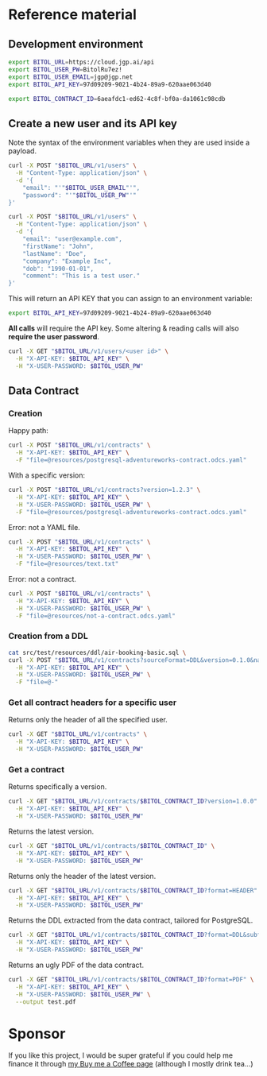 # Reference material

## Development environment

```bash
export BITOL_URL=https://cloud.jgp.ai/api
export BITOL_USER_PW=BitolRu7ez!
export BITOL_USER_EMAIL=jgp@jgp.net
export BITOL_API_KEY=97d09209-9021-4b24-89a9-620aae063d40

export BITOL_CONTRACT_ID=6aeafdc1-ed62-4c8f-bf0a-da1061c98cdb
```

## Create a new user and its API key

Note the syntax of the environment variables when they are used inside a payload.

```bash
curl -X POST "$BITOL_URL/v1/users" \
  -H "Content-Type: application/json" \
  -d '{
    "email": "'"$BITOL_USER_EMAIL"'",
    "password": "'"$BITOL_USER_PW"'"
}'
```

```bash
curl -X POST "$BITOL_URL/v1/users" \
  -H "Content-Type: application/json" \
  -d '{
    "email": "user@example.com",
    "firstName": "John",
    "lastName": "Doe",
    "company": "Example Inc",
    "dob": "1990-01-01",
    "comment": "This is a test user."
}'
```

This will return an API KEY that you can assign to an environment variable:

```bash
export BITOL_API_KEY=97d09209-9021-4b24-89a9-620aae063d40
```

**All calls** will require the API key. Some altering & reading calls will also **require the user password**.

```bash
curl -X GET "$BITOL_URL/v1/users/<user id>" \
  -H "X-API-KEY: $BITOL_API_KEY" \
  -H "X-USER-PASSWORD: $BITOL_USER_PW"
```

## Data Contract

### Creation

Happy path:

```bash
curl -X POST "$BITOL_URL/v1/contracts" \
  -H "X-API-KEY: $BITOL_API_KEY" \
  -F "file=@resources/postgresql-adventureworks-contract.odcs.yaml"
```

With a specific version:

```bash
curl -X POST "$BITOL_URL/v1/contracts?version=1.2.3" \
  -H "X-API-KEY: $BITOL_API_KEY" \
  -H "X-USER-PASSWORD: $BITOL_USER_PW" \
  -F "file=@resources/postgresql-adventureworks-contract.odcs.yaml"
```

Error: not a YAML file.

```bash
curl -X POST "$BITOL_URL/v1/contracts" \
  -H "X-API-KEY: $BITOL_API_KEY" \
  -H "X-USER-PASSWORD: $BITOL_USER_PW" \
  -F "file=@resources/text.txt"
```

Error: not a contract.

```bash
curl -X POST "$BITOL_URL/v1/contracts" \
  -H "X-API-KEY: $BITOL_API_KEY" \
  -H "X-USER-PASSWORD: $BITOL_USER_PW" \
  -F "file=@resources/not-a-contract.odcs.yaml"
```

### Creation from a DDL

```bash
cat src/test/resources/ddl/air-booking-basic.sql \
curl -X POST "$BITOL_URL/v1/contracts?sourceFormat=DDL&version=0.1.0&name=MyDDLContract&domain=Finance&tenant=Acme" \
  -H "X-API-KEY: $BITOL_API_KEY" \
  -H "X-USER-PASSWORD: $BITOL_USER_PW" \
  -F "file=@-"
```

### Get all contract headers for a specific user

Returns only the header of all the specified user.

```bash
curl -X GET "$BITOL_URL/v1/contracts" \
  -H "X-API-KEY: $BITOL_API_KEY" \
  -H "X-USER-PASSWORD: $BITOL_USER_PW"
```  

### Get a contract

Returns specifically a version.

```bash
curl -X GET "$BITOL_URL/v1/contracts/$BITOL_CONTRACT_ID?version=1.0.0" \
  -H "X-API-KEY: $BITOL_API_KEY" \
  -H "X-USER-PASSWORD: $BITOL_USER_PW"
```

Returns the latest version.

```bash
curl -X GET "$BITOL_URL/v1/contracts/$BITOL_CONTRACT_ID" \
  -H "X-API-KEY: $BITOL_API_KEY" \
  -H "X-USER-PASSWORD: $BITOL_USER_PW"
```

Returns only the header of the latest version.

```bash
curl -X GET "$BITOL_URL/v1/contracts/$BITOL_CONTRACT_ID?format=HEADER" \
  -H "X-API-KEY: $BITOL_API_KEY" \
  -H "X-USER-PASSWORD: $BITOL_USER_PW"
```

Returns the DDL extracted from the data contract, tailored for PostgreSQL.

```bash
curl -X GET "$BITOL_URL/v1/contracts/$BITOL_CONTRACT_ID?format=DDL&subformat=PostgreSQL" \
  -H "X-API-KEY: $BITOL_API_KEY" \
  -H "X-USER-PASSWORD: $BITOL_USER_PW"
```

Returns an ugly PDF of the data contract.

```bash
curl -X GET "$BITOL_URL/v1/contracts/$BITOL_CONTRACT_ID?format=PDF" \
  -H "X-API-KEY: $BITOL_API_KEY" \
  -H "X-USER-PASSWORD: $BITOL_USER_PW" \
  --output test.pdf
```



# Sponsor

If you like this project, I would be super grateful if you could help me finance it through [my Buy me a Coffee page](https://buymeacoffee.com/jgperrin) (although I mostly drink tea...)
